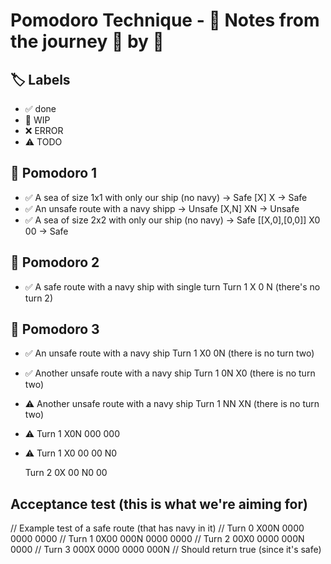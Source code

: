 # Pomodoro Technique - 📝 Notes from the journey 🍅 by 🍅

## 🏷️ Labels

- ✅ done
- 🚧 WIP
- ❌ ERROR
- ⚠️ TODO

## 🍅 Pomodoro 1

- ✅ A sea of size 1x1 with only our ship (no navy) -> Safe [X]
    X -> Safe
- ✅ An unsafe route with a navy shipp -> Unsafe [X,N]
    XN -> Unsafe
- ✅ A sea of size 2x2 with only our ship (no navy) -> Safe [[X,0],[0,0]]
    X0
    00 -> Safe
  
## 🍅 Pomodoro 2
- ✅ A safe route with a navy ship with single turn
    Turn 1
    X
    0
    N
    (there's no turn 2)

## 🍅 Pomodoro 3

- ✅ An unsafe route with a navy ship
    Turn 1
    X0
    0N
    (there is no turn two)
    
- ✅ Another unsafe route with a navy ship Turn 1 
    0N
    X0
    (there is no turn two)

- ⚠️ Another unsafe route with a navy ship Turn 1 
    NN
    XN
    (there is no turn two)

- ⚠️ 
    Turn 1
    X0N
    000
    000
    
- ⚠️
    Turn 1
    X0
    00
    00
    N0
    
    Turn 2
    0X
    00
    N0
    00
    
## Acceptance test (this is what we're aiming for)
// Example test of a safe route (that has navy in it)
// Turn 0
X00N
0000
0000
0000
// Turn 1
0X00
000N
0000
0000
// Turn 2
00X0
0000
000N
0000
// Turn 3
000X
0000
0000
000N
// Should return true (since it's safe)
